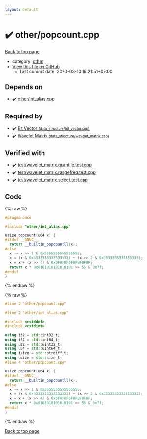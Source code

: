 ```yaml
---
layout: default
---
```


<!-- mathjax config similar to math.stackexchange -->
<script type="text/javascript" async
  src="https://cdnjs.cloudflare.com/ajax/libs/mathjax/2.7.5/MathJax.js?config=TeX-MML-AM_CHTML">
</script>
<script type="text/x-mathjax-config">
  MathJax.Hub.Config({
    TeX: { equationNumbers: { autoNumber: "AMS" }},
    tex2jax: {
      inlineMath: [ ['$','$'] ],
      processEscapes: true
    },
    "HTML-CSS": { matchFontHeight: false },
    displayAlign: "left",
    displayIndent: "2em"
  });
</script>

<script type="text/javascript" src="https://cdnjs.cloudflare.com/ajax/libs/jquery/3.4.1/jquery.min.js"></script>
<script src="https://cdn.jsdelivr.net/npm/jquery-balloon-js@1.1.2/jquery.balloon.min.js" integrity="sha256-ZEYs9VrgAeNuPvs15E39OsyOJaIkXEEt10fzxJ20+2I=" crossorigin="anonymous"></script>
<script type="text/javascript" src="../../assets/js/copy-button.js"></script>
<link rel="stylesheet" href="../../assets/css/copy-button.css" />


# :heavy_check_mark: other/popcount.cpp

<a href="../../index.html">Back to top page</a>

* category: <a href="../../index.html#795f3202b17cb6bc3d4b771d8c6c9eaf">other</a>
* <a href="{{ site.github.repository_url }}/blob/master/other/popcount.cpp">View this file on GitHub</a>
    - Last commit date: 2020-03-10 16:21:51+09:00




## Depends on

* :heavy_check_mark: <a href="int_alias.cpp.html">other/int_alias.cpp</a>


## Required by

* :heavy_check_mark: <a href="../data_structure/bit_vector.cpp.html">Bit Vector <small>(data_structure/bit_vector.cpp)</small></a>
* :heavy_check_mark: <a href="../data_structure/wavelet_matrix.cpp.html">Wavelet Matrix <small>(data_structure/wavelet_matrix.cpp)</small></a>


## Verified with

* :heavy_check_mark: <a href="../../verify/test/wavelet_matrix.quantile.test.cpp.html">test/wavelet_matrix.quantile.test.cpp</a>
* :heavy_check_mark: <a href="../../verify/test/wavelet_matrix.rangefreq.test.cpp.html">test/wavelet_matrix.rangefreq.test.cpp</a>
* :heavy_check_mark: <a href="../../verify/test/wavelet_matrix.select.test.cpp.html">test/wavelet_matrix.select.test.cpp</a>


## Code

<a id="unbundled"></a>
{% raw %}
```cpp
#pragma once

#include "other/int_alias.cpp"

usize popcount(u64 x) {
#ifdef __GNUC__
  return __builtin_popcountll(x);
#else
  x -= x >> 1 & 0x5555555555555555;
  x = (x & 0x3333333333333333) + (x >> 2 & 0x3333333333333333);
  x = x + (x >> 4) & 0x0F0F0F0F0F0F0F0F;
  return x * 0x0101010101010101 >> 56 & 0x7f;
#endif
}

```
{% endraw %}

<a id="bundled"></a>
{% raw %}
```cpp
#line 2 "other/popcount.cpp"

#line 2 "other/int_alias.cpp"

#include <cstddef>
#include <cstdint>

using i32 = std::int32_t;
using i64 = std::int64_t;
using u32 = std::uint32_t;
using u64 = std::uint64_t;
using isize = std::ptrdiff_t;
using usize = std::size_t;
#line 4 "other/popcount.cpp"

usize popcount(u64 x) {
#ifdef __GNUC__
  return __builtin_popcountll(x);
#else
  x -= x >> 1 & 0x5555555555555555;
  x = (x & 0x3333333333333333) + (x >> 2 & 0x3333333333333333);
  x = x + (x >> 4) & 0x0F0F0F0F0F0F0F0F;
  return x * 0x0101010101010101 >> 56 & 0x7f;
#endif
}

```
{% endraw %}

<a href="../../index.html">Back to top page</a>

